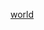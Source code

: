 [world](https://test.visit.at.wa-test.rc3.cccv.de/_/global/git.ingolf-wagner.de/palo/world-home/raw/master/main.json)
